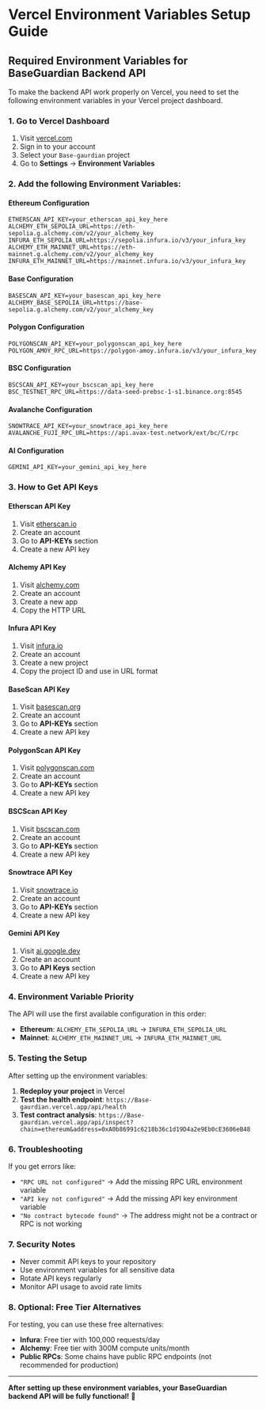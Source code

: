 # Vercel Environment Variables Setup Guide

## Required Environment Variables for BaseGuardian Backend API

To make the backend API work properly on Vercel, you need to set the following environment variables in your Vercel project dashboard.

### 1. Go to Vercel Dashboard
1. Visit [vercel.com](https://vercel.com)
2. Sign in to your account
3. Select your `Base-gaurdian` project
4. Go to **Settings** → **Environment Variables**

### 2. Add the following Environment Variables:

#### **Ethereum Configuration**
```
ETHERSCAN_API_KEY=your_etherscan_api_key_here
ALCHEMY_ETH_SEPOLIA_URL=https://eth-sepolia.g.alchemy.com/v2/your_alchemy_key
INFURA_ETH_SEPOLIA_URL=https://sepolia.infura.io/v3/your_infura_key
ALCHEMY_ETH_MAINNET_URL=https://eth-mainnet.g.alchemy.com/v2/your_alchemy_key
INFURA_ETH_MAINNET_URL=https://mainnet.infura.io/v3/your_infura_key
```

#### **Base Configuration**
```
BASESCAN_API_KEY=your_basescan_api_key_here
ALCHEMY_BASE_SEPOLIA_URL=https://base-sepolia.g.alchemy.com/v2/your_alchemy_key
```

#### **Polygon Configuration**
```
POLYGONSCAN_API_KEY=your_polygonscan_api_key_here
POLYGON_AMOY_RPC_URL=https://polygon-amoy.infura.io/v3/your_infura_key
```

#### **BSC Configuration**
```
BSCSCAN_API_KEY=your_bscscan_api_key_here
BSC_TESTNET_RPC_URL=https://data-seed-prebsc-1-s1.binance.org:8545
```

#### **Avalanche Configuration**
```
SNOWTRACE_API_KEY=your_snowtrace_api_key_here
AVALANCHE_FUJI_RPC_URL=https://api.avax-test.network/ext/bc/C/rpc
```

#### **AI Configuration**
```
GEMINI_API_KEY=your_gemini_api_key_here
```

### 3. How to Get API Keys

#### **Etherscan API Key**
1. Visit [etherscan.io](https://etherscan.io)
2. Create an account
3. Go to **API-KEYs** section
4. Create a new API key

#### **Alchemy API Key**
1. Visit [alchemy.com](https://alchemy.com)
2. Create an account
3. Create a new app
4. Copy the HTTP URL

#### **Infura API Key**
1. Visit [infura.io](https://infura.io)
2. Create an account
3. Create a new project
4. Copy the project ID and use in URL format

#### **BaseScan API Key**
1. Visit [basescan.org](https://basescan.org)
2. Create an account
3. Go to **API-KEYs** section
4. Create a new API key

#### **PolygonScan API Key**
1. Visit [polygonscan.com](https://polygonscan.com)
2. Create an account
3. Go to **API-KEYs** section
4. Create a new API key

#### **BSCScan API Key**
1. Visit [bscscan.com](https://bscscan.com)
2. Create an account
3. Go to **API-KEYs** section
4. Create a new API key

#### **Snowtrace API Key**
1. Visit [snowtrace.io](https://snowtrace.io)
2. Create an account
3. Go to **API-KEYs** section
4. Create a new API key

#### **Gemini API Key**
1. Visit [ai.google.dev](https://ai.google.dev)
2. Create an account
3. Go to **API Keys** section
4. Create a new API key

### 4. Environment Variable Priority

The API will use the first available configuration in this order:
- **Ethereum**: `ALCHEMY_ETH_SEPOLIA_URL` → `INFURA_ETH_SEPOLIA_URL`
- **Mainnet**: `ALCHEMY_ETH_MAINNET_URL` → `INFURA_ETH_MAINNET_URL`

### 5. Testing the Setup

After setting up the environment variables:

1. **Redeploy your project** in Vercel
2. **Test the health endpoint**: `https://Base-gaurdian.vercel.app/api/health`
3. **Test contract analysis**: `https://Base-gaurdian.vercel.app/api/inspect?chain=ethereum&address=0xA0b86991c6218b36c1d19D4a2e9Eb0cE3606eB48`

### 6. Troubleshooting

If you get errors like:
- `"RPC URL not configured"` → Add the missing RPC URL environment variable
- `"API key not configured"` → Add the missing API key environment variable
- `"No contract bytecode found"` → The address might not be a contract or RPC is not working

### 7. Security Notes

- Never commit API keys to your repository
- Use environment variables for all sensitive data
- Rotate API keys regularly
- Monitor API usage to avoid rate limits

### 8. Optional: Free Tier Alternatives

For testing, you can use these free alternatives:
- **Infura**: Free tier with 100,000 requests/day
- **Alchemy**: Free tier with 300M compute units/month
- **Public RPCs**: Some chains have public RPC endpoints (not recommended for production)

---

**After setting up these environment variables, your BaseGuardian backend API will be fully functional!** 🚀
